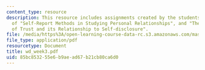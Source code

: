 ```yaml
---
content_type: resource
description: This resource includes assignments created by the students on review
  of "Self-Report Methods in Studying Personal Relationships", and "The measurement
  of Trust and its Relationship to Self-disclosure".
file: /media/https%3A/open-learning-course-data-rc.s3.amazonaws.com/mas-965-relational-machines-spring-2005/85bc853255e6b9aead67b21cb80ca6d0_wd_week3.pdf
file_type: application/pdf
resourcetype: Document
title: wd_week3.pdf
uid: 85bc8532-55e6-b9ae-ad67-b21cb80ca6d0
---
```

